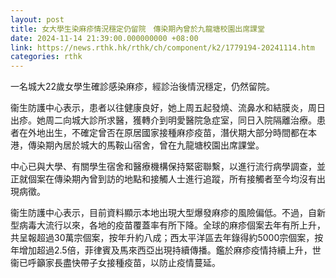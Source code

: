 ```yaml
---
layout: post
title: 女大學生染麻疹情況穩定仍留院　傳染期內曾於九龍塘校園出席課堂
date: 2024-11-14 21:39:00.000000000 +08:00
link: https://news.rthk.hk/rthk/ch/component/k2/1779194-20241114.htm
categories: rthk
---
```


一名城大22歲女學生確診感染麻疹，經診治後情況穩定，仍然留院。

衞生防護中心表示，患者以往健康良好，她上周五起發燒、流鼻水和結膜炎，周日出疹。她周二向城大診所求醫，獲轉介到明愛醫院急症室，同日入院隔離治療。患者在外地出生，不確定曾否在原居國家接種麻疹疫苗，潛伏期大部分時間都在本港，傳染期內居於城大的馬鞍山宿舍，曾在九龍塘校園出席課堂。

中心已與大學、有關學生宿舍和醫療機構保持緊密聯繫，以進行流行病學調查，並正就個案在傳染期內曾到訪的地點和接觸人士進行追蹤，所有接觸者至今均沒有出現病徵。

衞生防護中心表示，目前資料顯示本地出現大型爆發麻疹的風險偏低。不過，自新型病毒大流行以來，各地的疫苗覆蓋率有所下降。全球的麻疹個案去年有所上升，共呈報超過30萬宗個案，按年升約八成；西太平洋區去年錄得約5000宗個案，按年增加超過2.5倍，菲律賓及馬來西亞出現持續傳播。鑑於麻疹疫情持續上升，世衞已呼籲家長盡快帶子女接種疫苗，以防止疫情蔓延。
